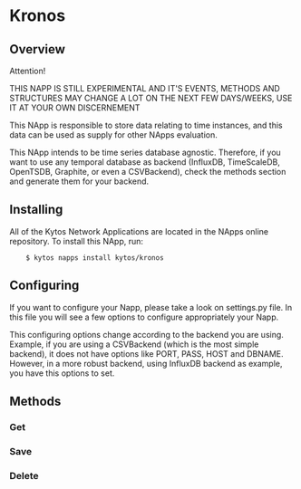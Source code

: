 # Kronos

## Overview
Attention!

THIS NAPP IS STILL EXPERIMENTAL AND IT'S EVENTS, METHODS AND STRUCTURES MAY CHANGE A LOT ON THE NEXT FEW DAYS/WEEKS, USE IT AT YOUR OWN DISCERNEMENT

This NApp is responsible to store data relating to time instances, and this data can be used as supply for other NApps evaluation.

This NApp intends to be time series database agnostic. Therefore, if you want to use any temporal database as backend (InfluxDB, TimeScaleDB, OpenTSDB, Graphite, or even a CSVBackend), check the methods section and generate them for your backend.

## Installing

All of the Kytos Network Applications are located in the NApps online repository. To install this NApp, run:

```
	$ kytos napps install kytos/kronos
``` 
## Configuring

If you want to configure your Napp, please take a look on settings.py file. In this file you will see a few options to configure appropriately your Napp. 

This configuring options change according to the backend you are using. Example, if you are using a CSVBackend (which is the most simple backend), it does not have options like PORT, PASS, HOST and DBNAME. However, in a more robust backend, using InfluxDB backend as example, you have this options to set.

## Methods

### Get

### Save

### Delete
